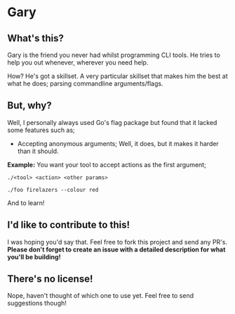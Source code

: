 # Gary

## What's this?

Gary is the friend you never had whilst programming CLI tools. He tries to help you out whenever, wherever you need help.

How? He's got a skillset. A very particular skillset that makes him the best at what he does; parsing commandline arguments/flags.

## But, why?

Well, I personally always used Go's flag package but found that it lacked some features such as;

- Accepting anonymous arguments; Well, it does, but it makes it harder than it should.

**Example:** You want your tool to accept actions as the first argument;

```
./<tool> <action> <other params>

./foo firelazers --colour red
```

And to learn!

## I'd like to contribute to this!

I was hoping you'd say that. Feel free to fork this project and send any PR's. **Please don't forget to create an issue with a detailed description for what you'll be building!**

## There's no license!

Nope, haven't thought of which one to use yet. Feel free to send suggestions though!